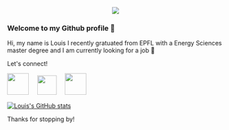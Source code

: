 <div id="header" align="center">
  <img src="https://github.com/louisrosset/louisrosset/assets/132441000/43515ba0-ce01-4ad6-a921-aa5d982bfdf8"/>
</div>

### Welcome to my Github profile 👋

Hi, my name is Louis 
I recently gratuated from EPFL with a Energy Sciences master degree and I am currently looking for a job 🔭

Let's connect!

[<img src="https://github.com/louisrosset/louisrosset/assets/132441000/7855a61b-3c4c-44dd-8603-c881581ad88e" height="50"/>](https://www.instagram.com/louisrosset/)
&nbsp;&nbsp;&nbsp;
[<img src="https://github.com/louisrosset/louisrosset/assets/132441000/293033b2-a6aa-4075-8539-ead006d6e47f" height="45"/>](mailto:louisrosset@live.fr)
&nbsp;&nbsp;&nbsp;
[<img src="https://github.com/louisrosset/louisrosset/assets/132441000/05b7e637-7526-493d-9251-09f378948fdf" height="50"/>](https://www.linkedin.com/in/louisrosset/)

[![Louis's GitHub stats](https://github-readme-stats.vercel.app/api?username=louisrosset&theme=shadow_blue&show_icons=true&hide=prs,contribs)](https://github.com/louisrosset/github-readme-stats)

Thanks for stopping by!

<!--
**louisrosset/louisrosset** is a ✨ _special_ ✨ repository because its `README.md` (this file) appears on your GitHub profile.

Here are some ideas to get you started:

- 🔭 I’m currently working on ...
- 🌱 I’m currently learning ...
- 👯 I’m looking to collaborate on ...
- 🤔 I’m looking for help with ...
- 💬 Ask me about ...
- 📫 How to reach me: ...
- 😄 Pronouns: ...
- ⚡ Fun fact: ...
-->
